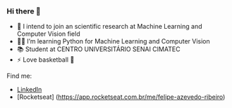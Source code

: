 ### Hi there 👋

- 🤖 I intend to join an scientific research at Machine Learning and Computer Vision field
- 👨‍💻 I’m learning Python for Machine Learning and Computer Vision
- 📚 Student at CENTRO UNIVERSITÁRIO SENAI CIMATEC
- ⚡ Love basketball 🏀

Find me:
- [LinkedIn](https://www.linkedin.com/in/felipe-azevedo-ribeiro/)
- [Rocketseat] (https://app.rocketseat.com.br/me/felipe-azevedo-ribeiro)
